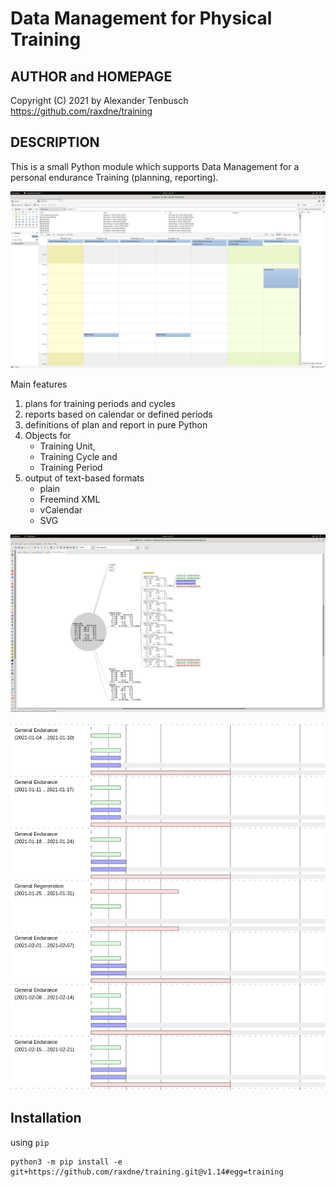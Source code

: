 
# Data Management for Physical Training

## AUTHOR and HOMEPAGE

Copyright (C) 2021 by Alexander Tenbusch <https://github.com/raxdne/training>

## DESCRIPTION

This is a small Python module which supports Data Management for a personal endurance Training (planning, reporting).

![Demo](https://github.com/raxdne/training/blob/main/demo/ThunderbirdLightning.png)

Main features
1) plans for training periods and cycles
1) reports based on calendar or defined periods
1) definitions of plan and report in pure Python
1) Objects for
   - Training Unit,
   - Training Cycle and
   - Training Period
1) output of text-based formats
   - plain
   - Freemind XML
   - vCalendar
   - SVG

![Demo](https://github.com/raxdne/training/blob/main/demo/Freemind.png)

![Demo](https://github.com/raxdne/training/blob/main/demo/Diagram.png)

## Installation

using `pip`

	python3 -m pip install -e git+https://github.com/raxdne/training.git@v1.14#egg=training

